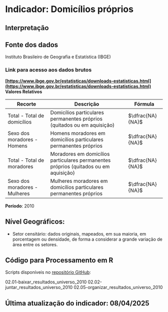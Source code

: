 # Indicador: Domicílios próprios

## Interpretação


## Fonte dos dados
Instituto Brasileiro de Geografia e Estatística (IBGE)

### Link para acesso aos dados brutos
**[https://www.ibge.gov.br/estatisticas/downloads-estatisticas.html](https://www.ibge.gov.br/estatisticas/downloads-estatisticas.html)**
**Valores Relativos**

|Recorte|Descrição  |Fórmula
|--|--|--|
|Total - Total de domicílios|Domicílios particulares permanentes próprios (quitados ou em aquisição)|$\dfrac{NA}{NA}$|
|Sexo dos moradores - Homens|Homens moradores em domicílios particulares permanentes próprios|$\dfrac{NA}{NA}$|
|Total - Total de moradores|Moradores em domicílios particulares permanentes próprios (quitados ou em aquisição)|$\dfrac{NA}{NA}$|
|Sexo dos moradores - Mulheres|Mulheres moradores em domicílios particulares permanentes próprios|$\dfrac{NA}{NA}$|

**Período**: 2010

## Nível Geográficos:

 - Setor censitário: dados originais, mapeados, em sua maioria, em porcentagem ou densidade, de forma a considerar a grande variação de área entre os setores.

## Código para Processamento em R
Scripts disponíveis no [repositório GitHub](https://github.com/cem-usp/georedus):

02.01-baixar_resultados_universo_2010
02.02-juntar_resultados_universo_2010
02.05-organizar_resultados_universo_2010

## Última atualização do indicador: 08/04/2025

